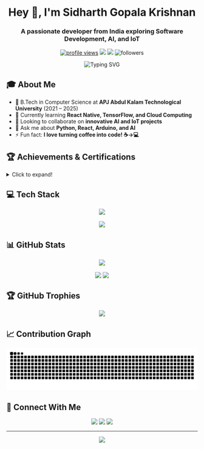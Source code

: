 <h1 align="center">Hey 👋, I'm Sidharth Gopala Krishnan</h1>
<h3 align="center">A passionate developer from India exploring Software Development, AI, and IoT</h3>

<p align="center">
  <a href="https://github.com/sidharthgk"><img src="https://komarev.com/ghpvc/?username=sidharthgk&label=Profile%20views&color=0e75b6&style=flat" alt="profile views" /></a>
  <a href="mailto:sidharthgk2003@gmail.com"><img src="https://img.shields.io/badge/Email-sidharthgk2003%40gmail.com-red?style=flat&logo=gmail" /></a>
  <a href="https://www.linkedin.com/in/sidharthgk/"><img src="https://img.shields.io/badge/LinkedIn-SidharthGopalaKrishnan-blue?style=flat&logo=linkedin" /></a>
  <img src="https://img.shields.io/github/followers/sidharthgk?label=Followers&style=social" alt="followers" />
</p>

<p align="center">
  <img src="https://readme-typing-svg.demolab.com?font=Fira+Code&pause=250&color=2D9596&center=true&vCenter=true&width=435&lines=Computer+Science+Student;Full+Stack+Developer;AI+%26+IoT+Enthusiast;Always+Learning+New+Things" alt="Typing SVG" />
</p>

## 🎓 About Me

- 🏫 B.Tech in Computer Science at **APJ Abdul Kalam Technological University** (2021 – 2025)
- 🌱 Currently learning **React Native, TensorFlow, and Cloud Computing**
- 👯 Looking to collaborate on **innovative AI and IoT projects**
- 💬 Ask me about **Python, React, Arduino, and AI**
- ⚡ Fun fact: **I love turning coffee into code! ☕→💻**

## 🏆 Achievements & Certifications

<details>
<summary>Click to expand!</summary>

- 🥇 **First Prize - Spark Venture 2024 Ignite Innovation Challenge**
  - Developed EduLex AI: An AI & AR solution for dyslexia
  - Secured 1 Lakh INR funding
  - Frontend development using React Native

- 🏆 **First Prize - College Bug Hunt Competition**
  - Expert bug identification and resolution

- 📜 **NPTEL Python Certification (Jul-Sep 2024)**
  - Programming, Data Structures, and Algorithms
  - Score: 60/100
</details>

## 💻 Tech Stack

<p align="center">
  <img src="https://skillicons.dev/icons?i=python,js,react,html,css,c,nodejs,mongodb,git,arduino,vscode" />
</p>

<p align="center">
  <img src="https://github-readme-stats.vercel.app/api/top-langs/?username=sidharthgk&layout=donut-vertical&theme=tokyonight&hide_border=true" />
</p>

## 📊 GitHub Stats

<p align="center">
  <img src="https://github-profile-summary-cards.vercel.app/api/cards/profile-details?username=sidharthgk&theme=tokyonight" />
</p>

<p align="center">
  <img width="49%" src="https://github-readme-stats.vercel.app/api?username=sidharthgk&show_icons=true&theme=tokyonight&hide_border=true" />
  <img width="49%" src="https://streak-stats.demolab.com?user=sidharthgk&theme=tokyonight&hide_border=true" />
</p>

## 🏆 GitHub Trophies

<p align="center">
  <img src="https://github-profile-trophy.vercel.app/?username=sidharthgk&theme=tokyonight&column=4&margin-w=15&margin-h=15" />
</p>

## 📈 Contribution Graph
<picture>
  <source media="(prefers-color-scheme: dark)" srcset="https://raw.githubusercontent.com/sidharthgk/sidharthgk/output/github-contribution-grid-snake-dark.svg?start_date=2025-01-20" />
  <source media="(prefers-color-scheme: light)" srcset="https://raw.githubusercontent.com/sidharthgk/sidharthgk/output/github-contribution-grid-snake.svg?start_date=2025-01-20" />
  <img alt="github-snake" src="https://raw.githubusercontent.com/sidharthgk/sidharthgk/output/github-contribution-grid-snake.svg?start_date=2025-01-20" />
</picture>

## 🤝 Connect With Me

<p align="center">
  <a href="mailto:sidharthgk2003@gmail.com"><img src="https://img.shields.io/badge/Gmail-D14836?style=for-the-badge&logo=gmail&logoColor=white" /></a>
  <a href="https://www.linkedin.com/in/sidharthgk/"><img src="https://img.shields.io/badge/LinkedIn-0077B5?style=for-the-badge&logo=linkedin&logoColor=white" /></a>
  <a href="https://github.com/sidharthgk"><img src="https://img.shields.io/badge/GitHub-100000?style=for-the-badge&logo=github&logoColor=white" /></a>
</p>

---
<p align="center">
  <img src="https://quotes-github-readme.vercel.app/api?type=horizontal&theme=tokyonight" />
</p>

